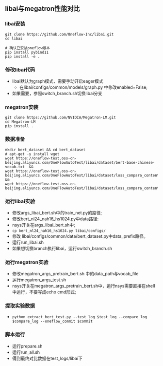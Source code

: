 ## libai与megatron性能对比
### libai安装
```shell
git clone https://github.com/Oneflow-Inc/libai.git
cd libai

# 确认已安装oneflow版本
pip install pybind11
pip install -e .
```
### 修改libai代码
* libai默认为graph模式，需要手动开启eager模式
  * 在libai/configs/common/models/graph.py 中修改enabled=False;
* 如果需要，参照switch_branch.sh切换libai分支
### megatron安装
```shell
git clone https://github.com/NVIDIA/Megatron-LM.git
cd Megatron-LM
pip install .
```

### 数据准备
```shell
mkdir bert_dataset && cd bert_dataset
# apt-get -y install wget
wget https://oneflow-test.oss-cn-beijing.aliyuncs.com/OneFlowAutoTest/libai/dataset/bert-base-chinese-vocab.txt  &&
wget https://oneflow-test.oss-cn-beijing.aliyuncs.com/OneFlowAutoTest/libai/dataset/loss_compara_content_sentence.bin && 
wget https://oneflow-test.oss-cn-beijing.aliyuncs.com/OneFlowAutoTest/libai/dataset/loss_compara_content_sentence.idx
```

### 运行libai实验
* 修改args_libai_bert.sh中的train_net.py的路径;
* 修改bert_nl24_nah16_hs1024.py中data路径:
* nsys开关在args_libai_bert.sh中;
* `cp bert_nl24_nah16_hs1024.py libai/configs/`
* 修改 libai/configs/common/data/bert_dataset.py中data_prefix路径。
* 运行run_libai.sh
* 如果想切换branch执行libai，运行switch_branch.sh

### 运行megatron实验
* 修改megatron_args_pretrain_bert.sh 中的data_path与vocab_file
* 运行megatron_args_test.sh
* nsys开关在megatron_args_pretrain_bert.sh中，运行nsys需要直接在shell中运行，不要写成echo cmd形式;

### 提取实验数据
* `python extract_bert_test.py --test_log $test_log --compare_log $compare_log --oneflow_commit $commit`

### 脚本运行
* 运行prepare.sh
* 运行run_all.sh
* 得到最终对比数据在test_logs/libai下